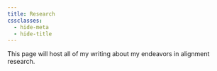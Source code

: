 ```yaml
---
title: Research
cssclasses:
  - hide-meta
  - hide-title
---
```

This page will host all of my writing about my endeavors in alignment research.